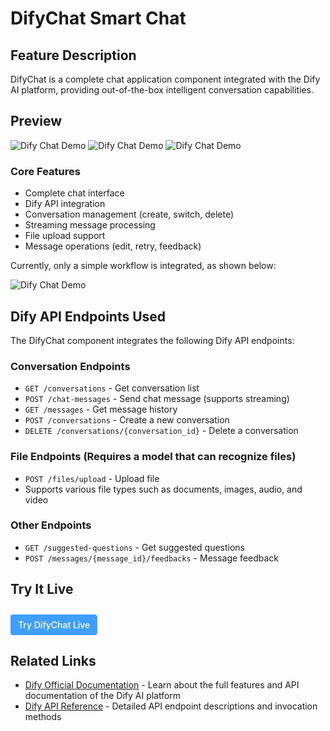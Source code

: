 # DifyChat Smart Chat

## Feature Description

DifyChat is a complete chat application component integrated with the Dify AI platform, providing out-of-the-box intelligent conversation capabilities.

## Preview

![Dify Chat Demo](https://element-ui-x.com/demo/project1.png)
![Dify Chat Demo](https://element-ui-x.com/demo/project2.png)
![Dify Chat Demo](https://element-ui-x.com/demo/project3.png)

### Core Features

- Complete chat interface
- Dify API integration
- Conversation management (create, switch, delete)
- Streaming message processing
- File upload support
- Message operations (edit, retry, feedback)

Currently, only a simple workflow is integrated, as shown below:

![Dify Chat Demo](https://element-ui-x.com/demo/project4.png)

## Dify API Endpoints Used

The DifyChat component integrates the following Dify API endpoints:

### Conversation Endpoints

- `GET /conversations` - Get conversation list
- `POST /chat-messages` - Send chat message (supports streaming)
- `GET /messages` - Get message history
- `POST /conversations` - Create a new conversation
- `DELETE /conversations/{conversation_id}` - Delete a conversation

### File Endpoints (Requires a model that can recognize files)

- `POST /files/upload` - Upload file
- Supports various file types such as documents, images, audio, and video

### Other Endpoints

- `GET /suggested-questions` - Get suggested questions
- `POST /messages/{message_id}/feedbacks` - Message feedback

## Try It Live

<a href="https://demo.element-ui-x.com/#/difychat" target="_blank" style="display: inline-block; padding: 8px 12px; background-color: #409EFF; color: #fff; text-decoration: none; border-radius: 4px; font-weight: 500;margin-top:10px;">Try DifyChat Live</a>

## Related Links

- [Dify Official Documentation](https://docs.dify.ai/getting-started/introduction) - Learn about the full features and API documentation of the Dify AI platform
- [Dify API Reference](https://docs.dify.ai/api-reference/overview) - Detailed API endpoint descriptions and invocation methods
